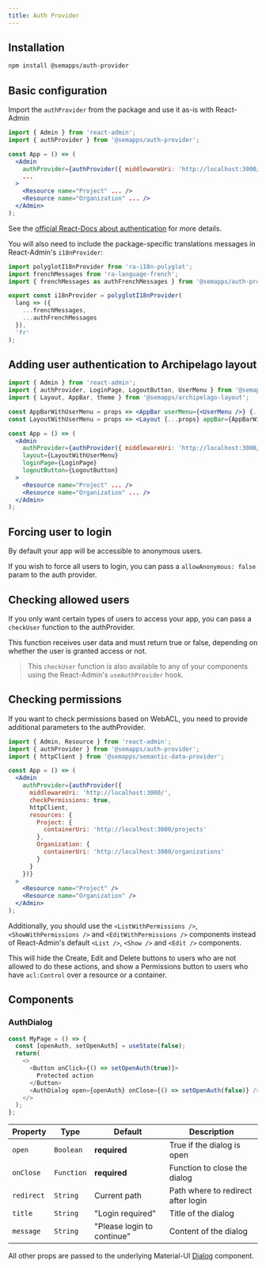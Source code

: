 ```yaml
---
title: Auth Provider
---
```


## Installation

```bash
npm install @semapps/auth-provider
```

## Basic configuration

Import the `authProvider` from the package and use it as-is with React-Admin

```jsx
import { Admin } from 'react-admin';
import { authProvider } from '@semapps/auth-provider';

const App = () => (
  <Admin
    authProvider={authProvider({ middlewareUri: 'http://localhost:3000/' })}
    ...
  >
    <Resource name="Project" ... />
    <Resource name="Organization" ... />
  </Admin>
);
```

See the [official React-Docs about authentication](https://marmelab.com/react-admin/Authentication.html) for more details.

You will also need to include the package-specific translations messages in React-Admin's `i18nProvider`:

```jsx
import polyglotI18nProvider from 'ra-i18n-polyglot';
import frenchMessages from 'ra-language-french';
import { frenchMessages as authFrenchMessages } from '@semapps/auth-provider';

export const i18nProvider = polyglotI18nProvider(
  lang => ({
    ...frenchMessages,
    ...authFrenchMessages
  }),
  'fr'
);
```

## Adding user authentication to Archipelago layout

```jsx
import { Admin } from 'react-admin';
import { authProvider, LoginPage, LogoutButton, UserMenu } from '@semapps/auth-provider';
import { Layout, AppBar, theme } from '@semapps/archipelago-layout';

const AppBarWithUserMenu = props => <AppBar userMenu={<UserMenu />} {...props} />;
const LayoutWithUserMenu = props => <Layout {...props} appBar={AppBarWithUserMenu} />;

const App = () => (
  <Admin
    authProvider={authProvider({ middlewareUri: 'http://localhost:3000/' })}
    layout={LayoutWithUserMenu}
    loginPage={LoginPage}
    logoutButton={LogoutButton}
  >
    <Resource name="Project" ... />
    <Resource name="Organization" ... />
  </Admin>
);
```

## Forcing user to login

By default your app will be accessible to anonymous users.

If you wish to force all users to login, you can pass a `allowAnonymous: false` param to the auth provider.

## Checking allowed users

If you only want certain types of users to access your app, you can pass a `checkUser` function to the authProvider.

This function receives user data and must return true or false, depending on whether the user is granted access or not.

> This `checkUser` function is also available to any of your components using the React-Admin's `useAuthProvider` hook.

## Checking permissions

If you want to check permissions based on WebACL, you need to provide additional parameters to the authProvider.

```jsx
import { Admin, Resource } from 'react-admin';
import { authProvider } from '@semapps/auth-provider';
import { httpClient } from '@semapps/semantic-data-provider';

const App = () => (
  <Admin
    authProvider={authProvider({
      middlewareUri: 'http://localhost:3000/',
      checkPermissions: true,
      httpClient,
      resources: {
        Project: {
          containerUri: 'http://localhost:3000/projects'
        },
        Organization: {
          containerUri: 'http://localhost:3000/organizations'
        }
      }
    })}
  >
    <Resource name="Project" />
    <Resource name="Organization" />
  </Admin>
);
```

Additionally, you should use the `<ListWithPermissions />`, `<ShowWithPermissions />` and `<EditWithPermissions />` components instead of React-Admin's default `<List />`, `<Show />` and `<Edit />` components.

This will hide the Create, Edit and Delete buttons to users who are not allowed to do these actions, and show a Permissions button to users who have `acl:Control` over a resource or a container.

## Components

### AuthDialog

```js
const MyPage = () => {
  const [openAuth, setOpenAuth] = useState(false);
  return(
    <>
      <Button onClick={() => setOpenAuth(true)}>
        Protected action
      </Button>
      <AuthDialog open={openAuth} onClose={() => setOpenAuth(false)} />
    </>
  );
};
```

| Property   | Type       | Default                    | Description                        |
|------------|------------|----------------------------|------------------------------------|
| `open`     | `Boolean`  | **required**               | True if the dialog is open         |
| `onClose`  | `Function` | **required**               | Function to close the dialog       |
| `redirect` | `String`   | Current path               | Path where to redirect after login |
| `title`    | `String`   | "Login required"           | Title of the dialog                |
| `message`  | `String`   | "Please login to continue" | Content of the dialog              |

All other props are passed to the underlying Material-UI [Dialog](https://v4.mui.com/api/dialog/) component.
